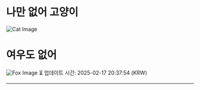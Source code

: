 
# 나만 없어 고양이

![Cat Image](https://cdn2.thecatapi.com/images/21v.jpg)

# 여우도 없어
![Fox Image](https://randomfox.ca/images/39.jpg)
⏳ 업데이트 시간: 2025-02-17 20:37:54 (KRW)

---
